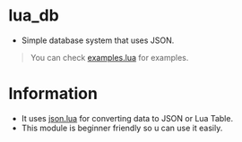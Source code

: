 # lua_db
- Simple database system that uses JSON.
> You can check [examples.lua](https://github.com/zeykatecool/lua_db/blob/main/examples/examples.lua) for examples.

# Information
- It uses [json.lua](https://github.com/zeykatecool/lua_db/blob/main/json.lua) for converting data to JSON or Lua Table.
- This module is beginner friendly so u can use it easily.
